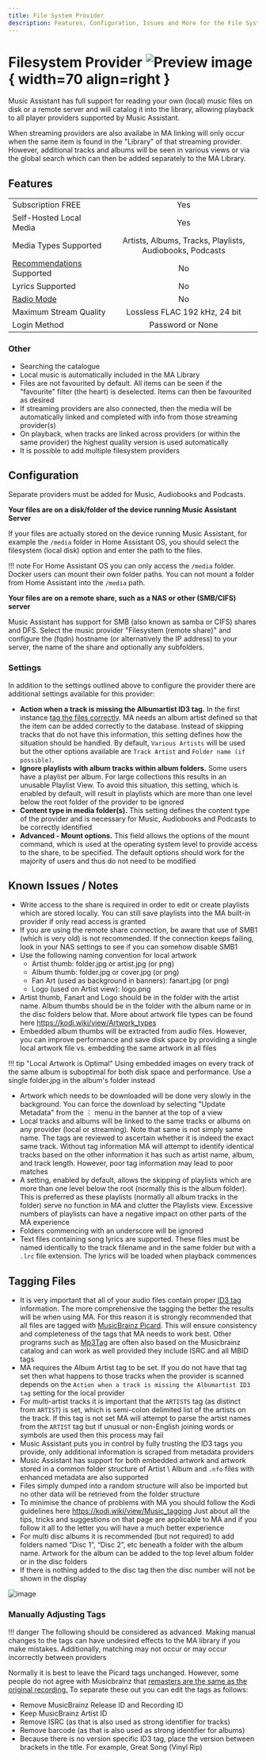 ```yaml
---
title: File System Provider
description: Features, Configuration, Issues and More for the File System Player Provider
---
```


# Filesystem Provider ![Preview image](../assets/icons/localfiles-icon.png){ width=70 align=right }

Music Assistant has full support for reading your own (local) music files on disk or a remote server and will catalog it into the library, allowing playback to all player providers supported by Music Assistant. 

When streaming providers are also availabe in MA linking will only occur when the same item is found in the "Library" of that streaming provider. However, additional tracks and albums will be seen in various views or via the global search which can then be added separately to the MA Library.

## Features

|           |                     |
|:-----------------------|:---------------------:|
| Subscription FREE | Yes |
| Self-Hosted Local Media   | Yes |
| Media Types Supported | Artists, Albums, Tracks, Playlists, Audiobooks, Podcasts |
| [Recommendations](../ui.md#view-home) Supported | No |
| Lyrics Supported | No |
| [Radio Mode](../ui.md#track-menu) | No |
| Maximum Stream Quality | Lossless FLAC 192 kHz, 24 bit |
| Login Method | Password or None |

### Other

- Searching the catalogue
- Local music is automatically included in the MA Library
- Files are not favourited by default. All items can be seen if the "favourite" filter (the heart) is deselected. Items can then be favourited as desired
- If streaming providers are also connected, then the media will be automatically linked and completed with info from those streaming provider(s)
- On playback, when tracks are linked across providers (or within the same provider) the highest quality version is used automatically
- It is possible to add multiple filesystem providers

## Configuration

Separate providers must be added for Music, Audiobooks and Podcasts.

**Your files are on a disk/folder of the device running Music Assistant Server**

If your files are actually stored on the device running Music Assistant, for example the `/media` folder in Home Assistant OS, you should select the filesystem (local disk) option and enter the path to the files. 

!!! note
    For Home Assistant OS you can only access the `/media` folder. Docker users can mount their own folder paths. You can not mount a folder from Home Assistant into the `/media` path.

**Your files are on a remote share, such as a NAS or other (SMB/CIFS) server**

Music Assistant has support for SMB (also known as samba or CIFS) shares and DFS. Select the music provider "Filesystem (remote share)" and configure the (fqdn) hostname (or alternatively the IP address) to your server, the name of the share and optionally any subfolders.

### Settings

In addition to the settings outlined above to configure the provider there are additional settings available for this provider:

- <b>Action when a track is missing the Albumartist ID3 tag.</b> In the first instance [tag the files correctly](#tagging-files). MA needs an album artist defined so that the item can be added correctly to the database. Instead of skipping tracks that do not have this information, this setting defines how the situation should be handled. By default, `Various Artists` will be used but the other options available are `Track Artist` and `Folder name (if possible)`.
- <b>Ignore playlists with album tracks within album folders.</b> Some users have a playlist per album. For large collections this results in an unusable Playlist View. To avoid this situation, this setting, which is enabled by default, will result in playlists which are more than one level below the root folder of the provider to be ignored
- <b>Content type in media folder(s).</b> This setting defines the content type of the provider and is necessary for Music, Audiobooks and Podcasts to be correctly identified
- <b>Advanced - Mount options.</b> This field allows the options of the mount command, which is used at the operating system level to provide access to the share, to be specified. The default options should work for the majority of users and thus do not need to be modified

## Known Issues / Notes

- Write access to the share is required in order to edit or create playlists which are stored locally. You can still save playlists into the MA built-in provider if only read access is granted
- If you are using the remote share connection, be aware that use of SMB1 (which is very old) is not recommended. If the connection keeps failing, look in your NAS settings to see if you can somehow disable SMB1
- Use the following naming convention for local artwork
    - Artist thumb: folder.jpg or artist.jpg (or png)
    - Album thumb: folder.jpg or cover.jpg (or png)
    - Fan Art (used as background in banners): fanart.jpg (or png)
    - Logo (used on Artist view): logo.png
- Artist thumb, Fanart and Logo should be in the folder with the artist name. Album thumbs should be in the folder with the album name or in the disc folders below that. More about artwork file types can be found here https://kodi.wiki/view/Artwork_types
- Embedded album thumbs will be extracted from audio files. However, you can improve performance and save disk space by providing a single local artwork file vs. embedding the same artwork in all files

!!! tip "Local Artwork is Optimal" 
    Using embedded images on every track of the same album is suboptimal for both disk space and performance. Use a single folder.jpg in the album's folder instead

- Artwork which needs to be downloaded will be done very slowly in the background. You can force the download by selecting "Update Metadata" from the ⋮ menu in the banner at the top of a view
- Local tracks and albums will be linked to the same tracks or albums on any provider (local or streaming). Note that same is not simply same name. The tags are reviewed to ascertain whether it is indeed the exact same track. Without tag information MA will attempt to identify identical tracks based on the other information it has such as artist name, album, and track length. However, poor tag information may lead to poor matches
- A setting, enabled by default, allows the skipping of playlists which are more than one level below the root (normally this is the album folder). This is preferred as these playlists (normally all album tracks in the folder) serve no function in MA and clutter the Playlists view. Excessive numbers of playlists can have a negative impact on other parts of the MA experience
- Folders commencing with an underscore will be ignored
- Text files containing song lyrics are supported. These files must be named identically to the track filename and in the same folder but with a `.lrc` file extension. The lyrics will be loaded when playback commences
  
## Tagging Files 

- It is very important that all of your audio files contain proper [ID3 tag](https://en.wikipedia.org/wiki/ID3) information. The more comprehensive the tagging the better the results will be when using MA. For this reason it is strongly recommended that all files are tagged with [MusicBrainz Picard](https://picard.musicbrainz.org). This will ensure consistency and completeness of the tags that MA needs to work best. Other programs such as [Mp3Tag](https://www.mp3tag.de/en/) are often also based on the Musicbrainz catalog and can work as well provided they include ISRC and all MBID tags
- MA requires the Album Artist tag to be set. If you do not have that tag set then what happens to those tracks when the provider is scanned depends on the `Action when a track is missing the Albumartist ID3 tag` setting for the local provider
- For multi-artist tracks it is important that the `ARTISTS` tag (as distinct from `ARTIST`) is set, which is semi-colon delimited list of the artists on the track. If this tag is not set MA will attempt to parse the artist names from the `ARTIST` tag but if unusual or non-English joining words or symbols are used then this process may fail 
- Music Assistant puts you in control by fully trusting the ID3 tags you provide, only additional information is scraped from metadata providers
- Music Assistant has support for both embedded artwork and artwork stored in a common folder structure of Artist \ Album and `.nfo` files with enhanced metadata are also supported
- Files simply dumped into a random structure will also be imported but no other data will be retrieved from the folder structure
- To minimise the chance of problems with MA you should follow the Kodi guidelines here https://kodi.wiki/view/Music_tagging Just about all the tips, tricks and suggestions on that page are applicable to MA and if you follow it all to the letter you will have a much better experience
- For multi disc albums it is recommended (but not required) to add folders named “Disc 1”, “Disc 2”, etc beneath a folder with the album name. Artwork for the album can be added to the top level album folder or in the disc folders
- If there is nothing added to the disc tag then the disc number will not be shown in the display

![image](../assets/screenshots/no-disc-tag.png)

### Manually Adjusting Tags

!!! danger
    The following should be considered as advanced. Making manual changes to the tags can have undesired effects to the MA library if you make mistakes. Additionally, matching may not occur or may occur incorrectly between providers

Normally it is best to leave the Picard tags unchanged. However, some people do not agree with Musicbrainz that [remasters are the same as the original recording.](https://musicbrainz.org/doc/Style/Recording#Recordings_with_different_mastering) To separate these out you can edit the tags as follows:

- Remove MusicBrainz Release ID and Recording ID
- Keep MusicBrainz Artist ID
- Remove ISRC (as that is also used as strong identifier for tracks)
- Remove barcode (as that is also used as strong identifier for albums)
- Because there is no version specific ID3 tag, place the version between brackets in the title. For example, Great Song (Vinyl Rip)
